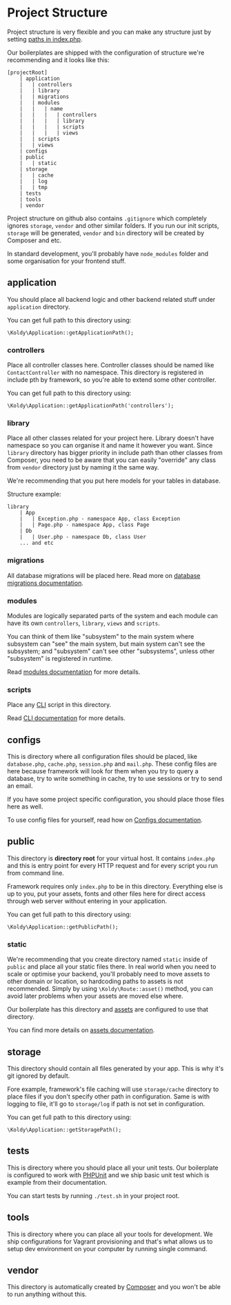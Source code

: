 # Project Structure

Project structure is very flexible and you can make any structure just by
setting [paths in index.php](configuration.md#paths).

Our boilerplates are shipped with the configuration of structure we're recommending and it looks like this:

```
[projectRoot]
	| application
	|	| controllers 
	|	| library
	|	| migrations
	|	| modules
	|	|	| name
	|	|	|	| controllers
	|	|	|	| library
	|	|	|	| scripts
	|	|	|	| views
	|	| scripts 
	|	| views 
	| configs
	| public
	|	| static
	| storage
	|	| cache
	|	| log
	|	| tmp
	| tests
	| tools
	| vendor
```

Project structure on github also contains `.gitignore` which completely ignores `storage`, `vendor` and other
similar folders. If you run our init scripts, `storage` will be generated, `vendor` and `bin` directory will
be created by Composer and etc.

In standard development, you'll probably have `node_modules` folder and some organisation for your frontend stuff.

## application

You should place all backend logic and other backend related stuff under `application` directory.

You can get full path to this directory using:

```
\Koldy\Application::getApplicationPath();
```

### controllers

Place all controller classes here. Controller classes should be named like `ContactController` with no namespace.
This directory is registered in include pth by framework, so you're able to extend some other controller.

You can get full path to this directory using:

```
\Koldy\Application::getApplicationPath('controllers');
```

### library

Place all other classes related for your project here. Library doesn't have namespace so you can organise it and
name it however you want. Since `library` directory has bigger priority in include path than other classes from
Composer, you need to be aware that you can easily "override" any class from `vendor` directory just by naming
it the same way.

We're recommending that you put here models for your tables in database.

Structure example:

```
library
	| App
	|	| Exception.php - namespace App, class Exception
	|	| Page.php - namespace App, class Page
	| Db
	|	| User.php - namespace Db, class User
	... and etc
```

### migrations

All database migrations will be placed here. Read more on [database migrations documentation](database/migrations.md).

### modules

Modules are logically separated parts of the system and each module can have its own `controllers`, `library`,
`views` and `scripts`.

You can think of them like "subsystem" to the main system where subsystem can "see" the main system, but main
system can't see the subsystem; and "subsystem" can't see other "subsystems", unless other "subsystem" is
registered in runtime.

Read [modules documentation](modules.md) for more details.

### scripts

Place any [CLI](cli.md) script in this directory.

Read [CLI documentation](cli.md) for more details.

## configs

This is directory where all configuration files should be placed, like `database.php`, `cache.php`, `session.php`
and `mail.php`. These config files are here because framework will look for them when you try to query a database,
try to write something in cache, try to use sessions or try to send an email.

If you have some project specific configuration, you should place those files here as well.

To use config files for yourself, read how on [Configs documentation](configs.md).

## public

This directory is **directory root** for your virtual host. It contains `index.php` and this is entry point for
every HTTP request and for every script you run from command line.

Framework requires only `index.php` to be in this directory. Everything else is up to you, put your assets, fonts
and other files here for direct access through web server without entering in your application.

You can get full path to this directory using:

```
\Koldy\Application::getPublicPath();
```

### static

We're recommending that you create directory named `static` inside of `public` and place all your static files
there. In real world when you need to scale or optimise your backend, you'll probably need to move assets to other
domain or location, so hardcoding paths to assets is not recommended. Simply by using `\Koldy\Route::asset()` method,
you can avoid later problems when your assets are moved else where.

Our boilerplate has this directory and [assets](configuration.md#assets) are configured to use that directory.

You can find more details on [assets documentation](configuration.md#assets).

## storage

This directory should contain all files generated by your app. This is why it's git ignored by default.

Fore example, framework's file caching will use `storage/cache` directory to place files if you don't specify other
path in configuration. Same is with logging to file, it'll go to `storage/log` if path is not set in configuration.

You can get full path to this directory using:

```
\Koldy\Application::getStoragePath();
```

## tests

This is directory where you should place all your unit tests. Our boilerplate is configured to work
with [PHPUnit](https://phpunit.de) and we ship basic unit test which is example from their documentation.

You can start tests by running `./test.sh` in your project root.

## tools

This is directory where you can place all your tools for development. We ship configurations for Vagrant provisioning
and that's what allows us to setup dev environment on your computer by running single command.

## vendor

This directory is automatically created by [Composer](https://getcomposer.org) and you won't be able to run
anything without this.